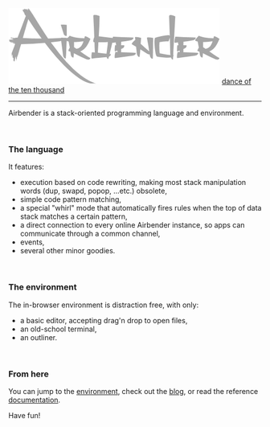 
![Airbender](img/Airbender.png)
[dance of the ten thousand](https://thinkbotsarefree.github.io/Airbender/)

---

Airbender is a stack-oriented programming language and environment.

&nbsp;

### The language

It features:
- execution based on code rewriting, making most stack manipulation words (dup, swapd, popop, ...etc.) obsolete,
- simple code pattern matching,
- a special "whirl" mode that automatically fires rules when the top of data stack matches a certain pattern,
- a direct connection to every online Airbender instance, so apps can communicate through a common channel,
- events,
- several other minor goodies.

&nbsp;

### The environment

The in-browser environment is distraction free, with only:
- a basic editor, accepting drag'n drop to open files,
- an old-school terminal,
- an outliner.

&nbsp;

### From here

You can jump to the [environment](https://thinkbotsarefree.github.io/Airbender/), check out the [blog](https://airbenderlang.wordpress.com/), or read the reference [documentation](https://github.com/ThinkbotsAreFree/Airbender/wiki).

Have fun!

&nbsp;

